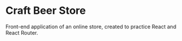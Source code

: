 # Craft Beer Store

Front-end application of an online store, created to practice React and React Router.
